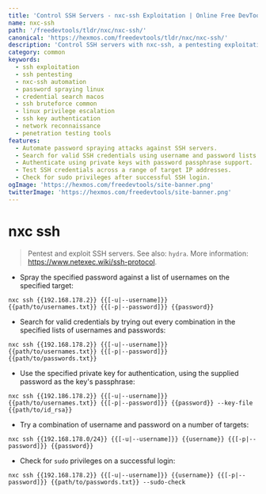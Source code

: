 ```yaml
---
title: 'Control SSH Servers - nxc-ssh Exploitation | Online Free DevTools by Hexmos'
name: nxc-ssh
path: '/freedevtools/tldr/nxc/nxc-ssh/'
canonical: 'https://hexmos.com/freedevtools/tldr/nxc/nxc-ssh/'
description: 'Control SSH servers with nxc-ssh, a pentesting exploitation tool. Automate password spraying, credential searching, and privilege escalation. Free online tool, no registration required.'
category: common
keywords:
  - ssh exploitation
  - ssh pentesting
  - nxc-ssh automation
  - password spraying linux
  - credential search macos
  - ssh bruteforce common
  - linux privilege escalation
  - ssh key authentication
  - network reconnaissance
  - penetration testing tools
features:
  - Automate password spraying attacks against SSH servers.
  - Search for valid SSH credentials using username and password lists.
  - Authenticate using private keys with password passphrase support.
  - Test SSH credentials across a range of target IP addresses.
  - Check for sudo privileges after successful SSH login.
ogImage: 'https://hexmos.com/freedevtools/site-banner.png'
twitterImage: 'https://hexmos.com/freedevtools/site-banner.png'
---
```


# nxc ssh

> Pentest and exploit SSH servers.
> See also: `hydra`.
> More information: <https://www.netexec.wiki/ssh-protocol>.

- Spray the specified password against a list of usernames on the specified target:

`nxc ssh {{192.168.178.2}} {{[-u|--username]}} {{path/to/usernames.txt}} {{[-p|--password]}} {{password}}`

- Search for valid credentials by trying out every combination in the specified lists of usernames and passwords:

`nxc ssh {{192.168.178.2}} {{[-u|--username]}} {{path/to/usernames.txt}} {{[-p|--password]}} {{path/to/passwords.txt}}`

- Use the specified private key for authentication, using the supplied password as the key's passphrase:

`nxc ssh {{192.186.178.2}} {{[-u|--username]}} {{path/to/usernames.txt}} {{[-p|--password]}} {{password}} --key-file {{path/to/id_rsa}}`

- Try a combination of username and password on a number of targets:

`nxc ssh {{192.168.178.0/24}} {{[-u|--username]}} {{username}} {{[-p|--password]}} {{password}}`

- Check for `sudo` privileges on a successful login:

`nxc ssh {{192.168.178.2}} {{[-u|--username]}} {{username}} {{[-p|--password]}} {{path/to/passwords.txt}} --sudo-check`
